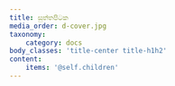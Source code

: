 ```yaml
---
title: සුත්තපිටක
media_order: d-cover.jpg
taxonomy:
    category: docs
body_classes: 'title-center title-h1h2'
content:
    items: '@self.children'
---
```


